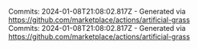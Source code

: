 Commits: 2024-01-08T21:08:02.817Z - Generated via https://github.com/marketplace/actions/artificial-grass
<br>
Commits: 2024-01-08T21:08:02.817Z - Generated via https://github.com/marketplace/actions/artificial-grass
<br>
